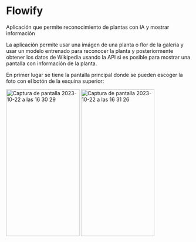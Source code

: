# Flowify
Aplicación que permite reconocimiento de plantas con IA y mostrar información

La aplicación permite usar una imágen de una planta o flor de la galeria y usar un modelo entrenado para reconocer la planta y posteriormente obtener los datos de Wikipedia usando la API si es posible para mostrar una pantalla con información de la planta.

En primer lugar se tiene la pantalla principal donde se pueden escoger la foto con el botón de la esquina superior: 

<img width="200" height="400" alt="Captura de pantalla 2023-10-22 a las 16 30 29" src="https://github.com/jamv0007/Flowify/assets/84525141/76a67d98-2221-46ac-9861-f48f308c7042">
<img width="200" height="400" alt="Captura de pantalla 2023-10-22 a las 16 31 26" src="https://github.com/jamv0007/Flowify/assets/84525141/4cc6fc6a-5532-4908-bb3b-31653d26ce92">


